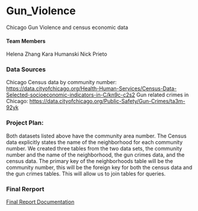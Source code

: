 # Gun_Violence
Chicago Gun Violence and census economic data

#### Team Members
Helena Zhang
Kara Humanski
Nick Prieto

### Data Sources
Chicago Census data by community number:
https://data.cityofchicago.org/Health-Human-Services/Census-Data-Selected-socioeconomic-indicators-in-C/kn9c-c2s2
Gun related crimes in Chicago:
https://data.cityofchicago.org/Public-Safety/Gun-Crimes/ta3m-92yk

### Project Plan:
Both datasets listed above have the community area number.  The Census data explicitly states the name of the neighborhood for each community number. We created three tables from the two data sets, the community number and the name of the neighborhood, the gun crimes data, and the census data.
The primary key of the neighborhoods table will be the community number, this will be the foreign key for both the census data and the gun crimes tables. This will allow us to join tables for queries.

### Final Rerport
[Final Report Documentation](https://github.com/NickP20/Gun_Violence/blob/main/ETL%20Project%20Report.docx)

